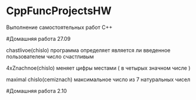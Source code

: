# CppFuncProjectsHW
Выполнение самостоятельных работ C++

#Домашняя работа 27.09 

chastlivoe(chislo) программа определяет является ли введенное пользователем число счастливым 

4xZnachnoe(chislo) меняет цифры местами ( в четырых значном числе ) 

maximal chislo(cemiznach) максимальное число из 7 натуральных чисел

#Домашняя работа 2.10
